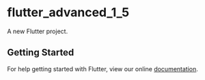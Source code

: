 # flutter_advanced_1_5

A new Flutter project.

## Getting Started

For help getting started with Flutter, view our online
[documentation](https://flutter.io/).
